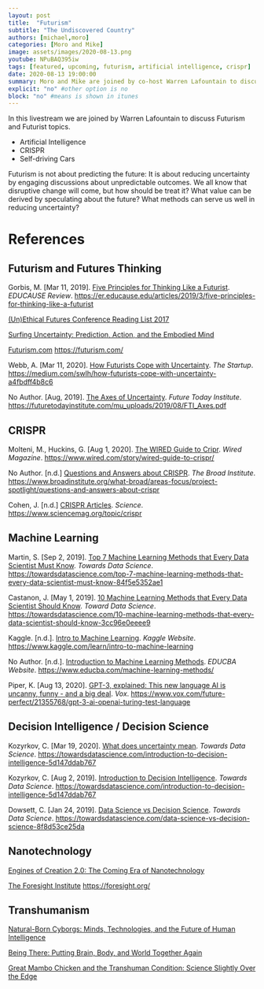 ```yaml
---
layout: post
title:  "Futurism"
subtitle: "The Undiscovered Country"
authors: [michael,moro]
categories: [Moro and Mike]
image: assets/images/2020-08-13.png
youtube: NPuBAQ395iw
tags: [featured, upcoming, futurism, artificial intelligence, crispr]
date: 2020-08-13 19:00:00
summary: Moro and Mike are joined by co-host Warren Lafountain to discuss Futurism and topics like Artificial Intelligence, CRISPR, Self-driving Cars, and more.
explicit: "no" #other option is no
block: "no" #means is shown in itunes
---
```


In this livestream we are joined by Warren Lafountain to discuss Futurism and Futurist topics.

- Artificial Intelligence
- CRISPR
- Self-driving Cars

Futurism is not about predicting the future: It is about reducing uncertainty by engaging discussions about unpredictable outcomes. We all know that disruptive change will come, but how should be treat it? What value can be derived by speculating about the future? What methods can serve us well in reducing uncertainty?

# References

## Futurism and Futures Thinking

Gorbis, M. \[Mar 11, 2019\]. [Five Principles for Thinking Like a Futurist](https://er.educause.edu/articles/2019/3/five-principles-for-thinking-like-a-futurist). *EDUCAUSE Review*. <https://er.educause.edu/articles/2019/3/five-principles-for-thinking-like-a-futurist>

[(Un)Ethical Futures Conference Reading List 2017](https://www.goodreads.com/list/show/118684._Un_Ethical_Futures_Conference_Reading_List_2017)

[Surfing Uncertainty: Prediction, Action, and the Embodied Mind](https://www.goodreads.com/book/show/25823558-surfing-uncertainty)

[Futurism.com](https://futurism.com/) <https://futurism.com/>

Webb, A. \[Mar 11, 2020\]. [How Futurists Cope with Uncertainty](https://medium.com/swlh/how-futurists-cope-with-uncertainty-a4fbdff4b8c6). *The Startup*. <https://medium.com/swlh/how-futurists-cope-with-uncertainty-a4fbdff4b8c6>

No Author. \[Aug, 2019\]. [The Axes of Uncertainty](https://futuretodayinstitute.com/mu_uploads/2019/08/FTI_Axes.pdf). *Future Today Institute*. <https://futuretodayinstitute.com/mu_uploads/2019/08/FTI_Axes.pdf>


## CRISPR

Molteni, M., Huckins, G. \[Aug 1, 2020\]. [The WIRED Guide to Cripr](https://www.wired.com/story/wired-guide-to-crispr/). *Wired Magazine*. <https://www.wired.com/story/wired-guide-to-crispr/>

No Author. \[n.d.\] [Questions and Answers about CRISPR](https://www.broadinstitute.org/what-broad/areas-focus/project-spotlight/questions-and-answers-about-crispr). *The Broad Institute*. <https://www.broadinstitute.org/what-broad/areas-focus/project-spotlight/questions-and-answers-about-crispr>

Cohen, J. \[n.d.\] [CRISPR Articles](https://www.sciencemag.org/topic/crispr). *Science*. <https://www.sciencemag.org/topic/crispr>

## Machine Learning

Martin, S. \[Sep 2, 2019\]. [Top 7 Machine Learning Methods that Every Data Scientist Must Know](https://towardsdatascience.com/top-7-machine-learning-methods-that-every-data-scientist-must-know-84f5e5352ae1). *Towards Data Science*. <https://towardsdatascience.com/top-7-machine-learning-methods-that-every-data-scientist-must-know-84f5e5352ae1>

Castanon, J. \[May 1, 2019\]. [10 Machine Learning Methods that Every Data Scientist Should Know](https://towardsdatascience.com/10-machine-learning-methods-that-every-data-scientist-should-know-3cc96e0eeee9). *Toward Data Science*. <https://towardsdatascience.com/10-machine-learning-methods-that-every-data-scientist-should-know-3cc96e0eeee9>

Kaggle. \[n.d.\]. [Intro to Machine Learning](https://www.kaggle.com/learn/intro-to-machine-learning). *Kaggle Website*. <https://www.kaggle.com/learn/intro-to-machine-learning>

No Author. \[n.d.\]. [Introduction to Machine Learning Methods](https://www.educba.com/machine-learning-methods/). *EDUCBA Website*. <https://www.educba.com/machine-learning-methods/>

Piper, K. \[Aug 13, 2020\]. [GPT-3, explained: This new language AI is uncanny, funny - and a big deal](https://www.vox.com/future-perfect/21355768/gpt-3-ai-openai-turing-test-language). *Vox*. <https://www.vox.com/future-perfect/21355768/gpt-3-ai-openai-turing-test-language>

## Decision Intelligence / Decision Science

Kozyrkov, C. \[Mar 19, 2020\]. [What does uncertainty mean](https://towardsdatascience.com/introduction-to-decision-intelligence-5d147ddab767). *Towards Data Science*. <https://towardsdatascience.com/introduction-to-decision-intelligence-5d147ddab767>

Kozyrkov, C. \[Aug 2, 2019\]. [Introduction to Decision Intelligence](https://towardsdatascience.com/introduction-to-decision-intelligence-5d147ddab767). *Towards Data Science*. <https://towardsdatascience.com/introduction-to-decision-intelligence-5d147ddab767>

Dowsett, C. \[Jan 24, 2019\]. [Data Science vs Decision Science](https://towardsdatascience.com/data-science-vs-decision-science-8f8d53ce25da). *Towards Data Science*. <https://towardsdatascience.com/data-science-vs-decision-science-8f8d53ce25da>

## Nanotechnology

[Engines of Creation 2.0: The Coming Era of Nanotechnology](https://www.goodreads.com/book/show/1428029.Engines_of_Creation_2_0?from_search=true&from_srp=true&qid=BKir9uyKcB&rank=2)

[The Foresight Institute](https://foresight.org/) <https://foresight.org/>

## Transhumanism

[Natural-Born Cyborgs: Minds, Technologies, and the Future of Human Intelligence](https://www.goodreads.com/book/show/170465.Natural_Born_Cyborgs?ac=1&from_search=true&qid=A8kydc7yNu&rank=1)

[Being There: Putting Brain, Body, and World Together Again](https://www.goodreads.com/book/show/291290.Being_There)

[Great Mambo Chicken and the Transhuman Condition: Science Slightly Over the Edge](https://www.goodreads.com/book/show/665412.Great_Mambo_Chicken_And_The_Transhuman_Condition?from_search=true&from_srp=true&qid=Fl6yo6BbMw&rank=1)



